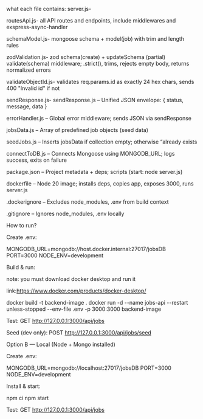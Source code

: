 what each file contains:
server.js- 

routesApi.js- all API routes and endpoints, include middlewares and exspress-async-handler

schemaModel.js- mongoose schema + model(job) with trim and length rules

zodValidation.js- zod schema(create) + updateSchema (partial) validate(schema) middleware; .strict(), trims, rejects empty body,
 returns normalized errors

validateObjectId.js- validates req.params.id as exactly 24 hex chars, sends 400 "Invalid id" if not

sendResponse.js- sendResponse.js – Unified JSON envelope: { status, message, data }

errorHandler.js – Global error middleware; sends JSON via sendResponse

jobsData.js – Array of predefined job objects (seed data)

seedJobs.js – Inserts jobsData if collection empty; otherwise “already exists

connectToDB.js – Connects Mongoose using MONGODB_URL; logs success, exits on failure

package.json – Project metadata + deps; scripts (start: node server.js)

dockerfile – Node 20 image; installs deps, copies app, exposes 3000, runs server.js

.dockerignore – Excludes node_modules, .env from build context

.gitignore – Ignores node_modules, .env locally

How to run?

Create .env:

MONGODB_URL=mongodb://host.docker.internal:27017/jobsDB
PORT=3000
NODE_ENV=development

Build & run:

note: you must download docker desktop and run it

link:https://www.docker.com/products/docker-desktop/

docker build -t backend-image .
docker run -d --name jobs-api --restart unless-stopped --env-file .env -p 3000:3000 backend-image


Test:
GET http://127.0.0.1:3000/api/jobs

Seed (dev only): POST http://127.0.0.1:3000/api/jobs/seed

Option B — Local (Node + Mongo installed)

Create .env:

MONGODB_URL=mongodb://localhost:27017/jobsDB
PORT=3000
NODE_ENV=development


Install & start:

npm ci
npm start


Test:
GET http://127.0.0.1:3000/api/jobs
